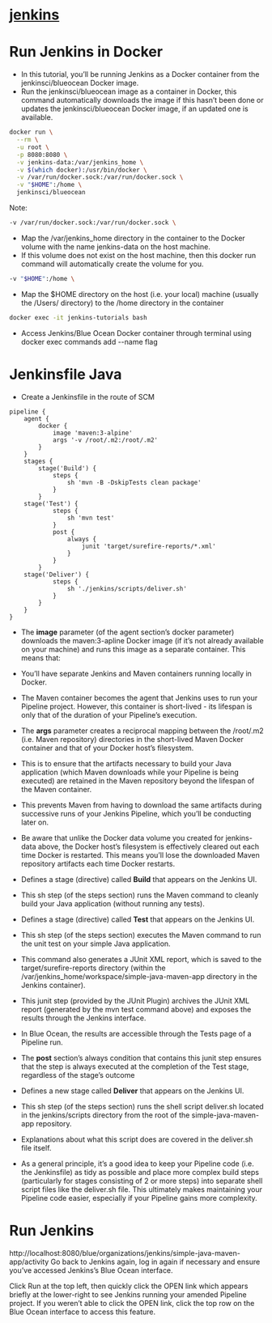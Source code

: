# [jenkins](https://jenkins.io/doc/tutorials/)

# Run Jenkins in Docker
- In this tutorial, you’ll be running Jenkins as a Docker container from the jenkinsci/blueocean Docker image.
- Run the jenkinsci/blueocean image as a container in Docker, this command automatically downloads the image if this hasn’t been done or updates the jenkinsci/blueocean Docker image, if an updated one is available.
```bash
docker run \
  --rm \
  -u root \
  -p 8080:8080 \
  -v jenkins-data:/var/jenkins_home \
  -v $(which docker):/usr/bin/docker \
  -v /var/run/docker.sock:/var/run/docker.sock \
  -v "$HOME":/home \
  jenkinsci/blueocean
```
Note:
```bash
-v /var/run/docker.sock:/var/run/docker.sock \
```
- Map the /var/jenkins_home directory in the container to the Docker volume with the name jenkins-data on the host machine.
- If this volume does not exist on the host machine, then this docker run command will automatically create the volume for you.
```bash
-v "$HOME":/home \ 
```
- Map the $HOME directory on the host (i.e. your local) machine (usually the /Users/<your-username> directory) to the /home directory in the container
```bash
docker exec -it jenkins-tutorials bash
```
- Access Jenkins/Blue Ocean Docker container through terminal using docker exec commands add --name flag

# Jenkinsfile Java
- Create a Jenkinsfile in the route of SCM
```
pipeline {
    agent {
        docker {
            image 'maven:3-alpine' 
            args '-v /root/.m2:/root/.m2' 
        }
    }
    stages {
        stage('Build') { 
            steps {
                sh 'mvn -B -DskipTests clean package' 
            }
        }
	stage('Test') {
            steps {
                sh 'mvn test'
            }
            post {
                always {
                    junit 'target/surefire-reports/*.xml'
                }
            }
        }
	stage('Deliver') {
            steps {
                sh './jenkins/scripts/deliver.sh'
            }
        }
    }
}
```
- The **image** parameter (of the agent section’s docker parameter) downloads the maven:3-apline Docker image (if it’s not already available on your machine) and runs this image as a separate container. This means that:
- You’ll have separate Jenkins and Maven containers running locally in Docker.
- The Maven container becomes the agent that Jenkins uses to run your Pipeline project. However, this container is short-lived - its lifespan is only that of the duration of your Pipeline’s execution.

- The **args** parameter creates a reciprocal mapping between the /root/.m2 (i.e. Maven repository) directories in the short-lived Maven Docker container and that of your Docker host’s filesystem. 
- This is to ensure that the artifacts necessary to build your Java application (which Maven downloads while your Pipeline is being executed) are retained in the Maven repository beyond the lifespan of the Maven container. 
- This prevents Maven from having to download the same artifacts during successive runs of your Jenkins Pipeline, which you’ll be conducting later on. 
- Be aware that unlike the Docker data volume you created for jenkins-data above, the Docker host’s filesystem is effectively cleared out each time Docker is restarted. This means you’ll lose the downloaded Maven repository artifacts each time Docker restarts.

- Defines a stage (directive) called **Build** that appears on the Jenkins UI.
- This sh step (of the steps section) runs the Maven command to cleanly build your Java application (without running any tests).

- Defines a stage (directive) called **Test** that appears on the Jenkins UI.
- This sh step (of the steps section) executes the Maven command to run the unit test on your simple Java application. 
- This command also generates a JUnit XML report, which is saved to the target/surefire-reports directory (within the /var/jenkins_home/workspace/simple-java-maven-app directory in the Jenkins container).
- This junit step (provided by the JUnit Plugin) archives the JUnit XML report (generated by the mvn test command above) and exposes the results through the Jenkins interface. 
- In Blue Ocean, the results are accessible through the Tests page of a Pipeline run. 

- The **post** section’s always condition that contains this junit step ensures that the step is always executed at the completion of the Test stage, regardless of the stage’s outcome

- Defines a new stage called **Deliver** that appears on the Jenkins UI.
- This sh step (of the steps section) runs the shell script deliver.sh located in the jenkins/scripts directory from the root of the simple-java-maven-app repository. 
- Explanations about what this script does are covered in the deliver.sh file itself. 
- As a general principle, it’s a good idea to keep your Pipeline code (i.e. the Jenkinsfile) as tidy as possible and place more complex build steps (particularly for stages consisting of 2 or more steps) into separate shell script files like the deliver.sh file. This ultimately makes maintaining your Pipeline code easier, especially if your Pipeline gains more complexity.

# Run Jenkins
http://localhost:8080/blue/organizations/jenkins/simple-java-maven-app/activity
Go back to Jenkins again, log in again if necessary and ensure you’ve accessed Jenkins’s Blue Ocean interface.

Click Run at the top left, then quickly click the OPEN link which appears briefly at the lower-right to see Jenkins running your amended Pipeline project. If you weren’t able to click the OPEN link, click the top row on the Blue Ocean interface to access this feature.
